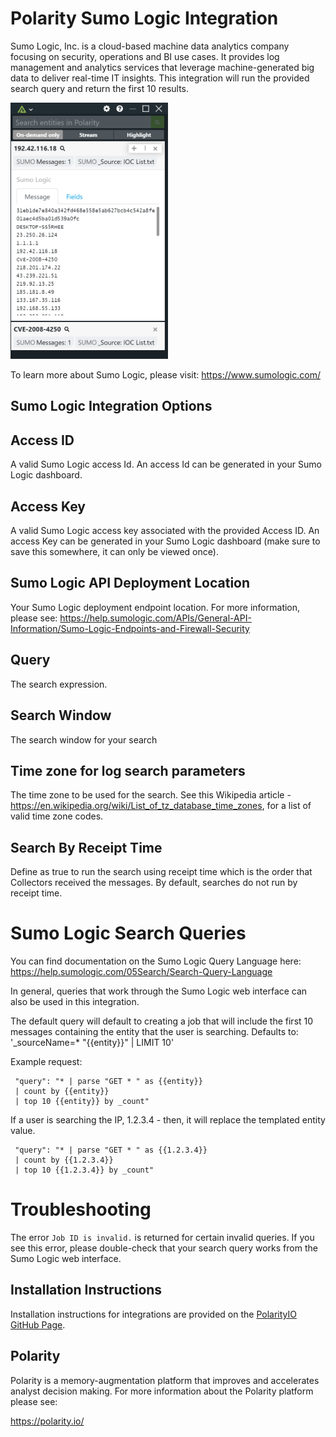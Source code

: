# Polarity Sumo Logic Integration

Sumo Logic, Inc. is a cloud-based machine data analytics company focusing on security, operations and BI use cases. It provides log management and analytics services that leverage machine-generated big data to deliver real-time IT insights.  This integration will run the provided search query and return the first 10 results.

<img width="50%" alt="Integration Example" src="./assets/overlay.png">

To learn more about Sumo Logic, please visit: https://www.sumologic.com/

## Sumo Logic Integration Options

## Access ID

A valid Sumo Logic access Id. An access Id can be generated in your Sumo Logic dashboard.

## Access Key

A valid Sumo Logic access key associated with the provided Access ID. An access Key can be generated in your Sumo Logic dashboard (make sure to save this somewhere, it can only be viewed once).

## Sumo Logic API Deployment Location

Your Sumo Logic deployment endpoint location. For more information, please see: https://help.sumologic.com/APIs/General-API-Information/Sumo-Logic-Endpoints-and-Firewall-Security

## Query

The search expression. 

## Search Window

The search window for your search

## Time zone for log search parameters

The time zone to be used for the search. See this Wikipedia article - https://en.wikipedia.org/wiki/List_of_tz_database_time_zones, for a list of valid time zone codes.

## Search By Receipt Time

Define as true to run the search using receipt time which is the order that Collectors received the messages. By default, searches do not run by receipt time.

# Sumo Logic Search Queries

You can find documentation on the Sumo Logic Query Language here: https://help.sumologic.com/05Search/Search-Query-Language

In general, queries that work through the Sumo Logic web interface can also be used in this integration.

The default query will default to creating a job that will include the first 10 messages containing the entity that the user is searching. Defaults to: '\_sourceName=\* "{{entity}}" | LIMIT 10'

Example request:

```
 "query": "* | parse "GET * " as {{entity}}
 | count by {{entity}}
 | top 10 {{entity}} by _count"
```
If a user is searching the IP, 1.2.3.4 - then, it will replace the templated entity value.

```
 "query": "* | parse "GET * " as {{1.2.3.4}}
 | count by {{1.2.3.4}}
 | top 10 {{1.2.3.4}} by _count"
```

# Troubleshooting

The error `Job ID is invalid.` is returned for certain invalid queries. If you see this error, please double-check that your search query works from the Sumo Logic web interface. 

## Installation Instructions

Installation instructions for integrations are provided on the [PolarityIO GitHub Page](https://polarityio.github.io/).

## Polarity

Polarity is a memory-augmentation platform that improves and accelerates analyst decision making. For more information about the Polarity platform please see:

https://polarity.io/
